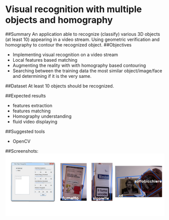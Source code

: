 # Visual recognition with multiple objects and homography
##Summary
An application able to recognize (classify) various 3D objects (at least 10) appearing in a video stream. Using geometric verification and homography to contour the recognized object.
##Objectives
- Implementing visual recognition on a video stream
- Local features based matching
- Augmenting the reality with with homography based contouring
- Searching between the training data the most similar object/image/face and determining if it is the very same.

##Dataset
At least 10 objects should be recognized.

##Expected results
- features extraction
- features matching
- Homography understanding
- fluid video displaying

##Suggested tools
- OpenCV

##Screenshots:
![Screenshot](screen.png)